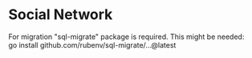 # Social Network

For migration "sql-migrate" package is required. This might be needed:
<br>
go install  github.com/rubenv/sql-migrate/...@latest
